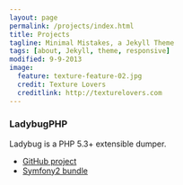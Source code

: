 ```yaml
---
layout: page
permalink: /projects/index.html
title: Projects
tagline: Minimal Mistakes, a Jekyll Theme
tags: [about, Jekyll, theme, responsive]
modified: 9-9-2013
image:
  feature: texture-feature-02.jpg
  credit: Texture Lovers
  creditlink: http://texturelovers.com
---
```



### LadybugPHP

Ladybug is a PHP 5.3+ extensible dumper.

- [GitHub project](https://github.com/raulfraile/ladybug)
- [Symfony2 bundle](https://github.com/raulfraile/LadybugBundle)
